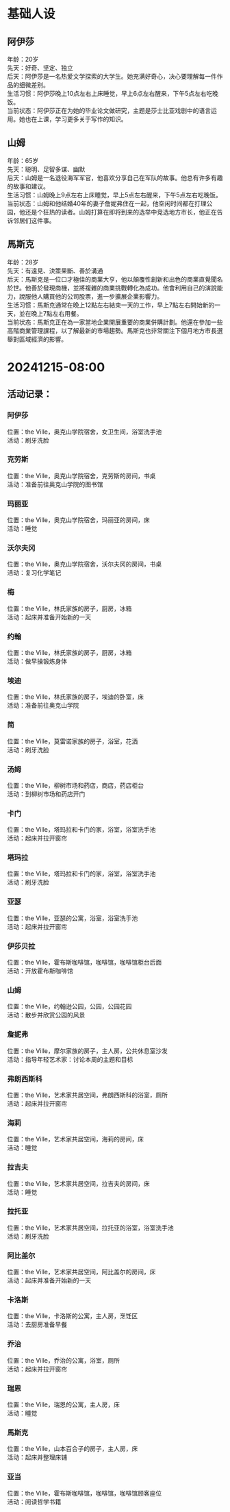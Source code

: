 # 基础人设

## 阿伊莎

年龄：20岁  
先天：好奇、坚定、独立  
后天：阿伊莎是一名热爱文学探索的大学生。她充满好奇心，决心要理解每一件作品的细微差别。  
生活习惯：阿伊莎晚上10点左右上床睡觉，早上6点左右醒来，下午5点左右吃晚饭。  
当前状态：阿伊莎正在为她的毕业论文做研究，主题是莎士比亚戏剧中的语言运用。她也在上课，学习更多关于写作的知识。

## 山姆

年龄：65岁  
先天：聪明、足智多谋、幽默  
后天：山姆是一名退役海军军官，他喜欢分享自己在军队的故事。他总有许多有趣的故事和建议。  
生活习惯：山姆晚上9点左右上床睡觉，早上5点左右醒来，下午5点左右吃晚饭。  
当前状态：山姆和他结婚40年的妻子詹妮弗住在一起，他空闲时间都在打理公园，他还是个狂热的读者。山姆打算在即将到来的选举中竞选地方市长，他正在告诉邻居们这件事。

## 馬斯克

年龄：28岁  
先天：有遠見、決策果斷、善於溝通  
后天：馬斯克是一位口才極佳的商業大亨，他以顛覆性創新和出色的商業直覺聞名於世。他善於發現商機，並將複雜的商業挑戰轉化為成功。他會利用自己的演說能力，說服他人購買他的公司股票，進一步擴展企業影響力。  
生活习惯：馬斯克通常在晚上12點左右結束一天的工作，早上7點左右開始新的一天，並在晚上7點左右用餐。  
当前状态：馬斯克正在為一家當地企業開展重要的商業併購計劃。他還在參加一些高階商業管理課程，以了解最新的市場趨勢。馬斯克也非常關注下個月地方市長選舉對區域經濟的影響。

# 20241215-08:00

## 活动记录：

### 阿伊莎
位置：the Ville，奥克山学院宿舍，女卫生间，浴室洗手池  
活动：刷牙洗脸  

### 克劳斯
位置：the Ville，奥克山学院宿舍，克劳斯的房间，书桌  
活动：准备前往奥克山学院的图书馆  

### 玛丽亚
位置：the Ville，奥克山学院宿舍，玛丽亚的房间，床  
活动：睡觉  

### 沃尔夫冈
位置：the Ville，奥克山学院宿舍，沃尔夫冈的房间，书桌  
活动：复习化学笔记  

### 梅
位置：the Ville，林氏家族的房子，厨房，冰箱  
活动：起床并准备开始新的一天  

### 约翰
位置：the Ville，林氏家族的房子，厨房，冰箱  
活动：做早操锻炼身体  

### 埃迪
位置：the Ville，林氏家族的房子，埃迪的卧室，床  
活动：准备前往奥克山学院  

### 简
位置：the Ville，莫雷诺家族的房子，浴室，花洒  
活动：刷牙洗脸  

### 汤姆
位置：the Ville，柳树市场和药店，商店，药店柜台  
活动：到柳树市场和药店开门  

### 卡门
位置：the Ville，塔玛拉和卡门的家，浴室，浴室洗手池  
活动：起床并拉开窗帘  

### 塔玛拉
位置：the Ville，塔玛拉和卡门的家，浴室，浴室洗手池  
活动：刷牙洗脸  

### 亚瑟
位置：the Ville，亚瑟的公寓，浴室，浴室洗手池  
活动：起床并拉开窗帘  

### 伊莎贝拉
位置：the Ville，霍布斯咖啡馆，咖啡馆，咖啡馆柜台后面  
活动：开放霍布斯咖啡馆  

### 山姆
位置：the Ville，约翰逊公园，公园，公园花园  
活动：散步并欣赏公园的风景  

### 詹妮弗
位置：the Ville，摩尔家族的房子，主人房，公共休息室沙发  
活动：指导年轻艺术家：讨论本周的主题和目标  

### 弗朗西斯科
位置：the Ville，艺术家共居空间，弗朗西斯科的浴室，厕所  
活动：起床并拉开窗帘  

### 海莉
位置：the Ville，艺术家共居空间，海莉的房间，床  
活动：睡觉  

### 拉吉夫
位置：the Ville，艺术家共居空间，拉吉夫的房间，床  
活动：睡觉  

### 拉托亚
位置：the Ville，艺术家共居空间，拉托亚的浴室，浴室洗手池  
活动：刷牙洗脸  

### 阿比盖尔
位置：the Ville，艺术家共居空间，阿比盖尔的房间，床  
活动：起床并准备开始新的一天  

### 卡洛斯
位置：the Ville，卡洛斯的公寓，主人房，烹饪区  
活动：去厨房准备早餐  

### 乔治
位置：the Ville，乔治的公寓，浴室，厕所  
活动：起床并拉开窗帘  

### 瑞恩
位置：the Ville，瑞恩的公寓，主人房，床  
活动：睡觉  

### 馬斯克
位置：the Ville，山本百合子的房子，主人房，床  
活动：起床并整理床铺  

### 亚当
位置：the Ville，霍布斯咖啡馆，咖啡馆，咖啡馆顾客座位  
活动：阅读哲学书籍  



